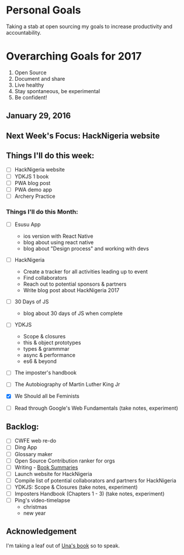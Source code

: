 # Personal Goals
Taking a stab at open sourcing my goals to increase productivity and
accountability. 

# Overarching Goals for 2017

1. Open Source
2. Document and share
3. Live healthy
4. Stay spontaneous, be experimental
5. Be confident!

## January 29, 2016

## Next Week's Focus: HackNigeria website

## Things I'll do this week:
- [ ] HackNigeria website
- [ ] YDKJS 1 book
- [ ] PWA blog post
- [ ] PWA demo app
- [ ] Archery Practice

### Things I'll do this Month:
- [ ] Esusu App
  - ios version with React Native
  - blog about using react native
  - blog about "Design process" and working with devs
- [ ] HackNigeria
  - Create a tracker for all activities leading up to event
  - Find collaborators
  - Reach out to potential sponsors & partners
  - Write blog post about HackNigeria 2017
- [ ] 30 Days of JS
  - blog about 30 days of JS when complete
- [ ] YDKJS
  - Scope & closures
  - this & object prototypes
  - types & grammmar
  - async & performance
  - es6 & beyond
- [ ] The imposter's handbook
- [ ] The Autobiography of Martin Luther King Jr
- [x] We Should all be Feminists
- [ ] Read through Google's Web Fundamentals (take notes, experiment)


## Backlog:
- [ ] CWFE web re-do
- [ ] Ding App
- [ ] Glossary maker
- [ ] Open Source Contribution ranker for orgs
- [ ] Writing - [Book Summaries]()
- [ ] Launch website for HackNigeria
- [ ] Compile list of potential collaborators and partners for HackNigeria
- [ ] YDKJS: Scope & Closures (take notes, experiment)
- [ ] Imposters Handbook (Chapters 1 - 3) (take notes, experiment)
- [ ] Ping's video-timelapse
  - christmas
  - new year



## Acknowledgement
I'm taking a leaf out of [Una's book](http://una.im/personal-goals-guide) so to speak.

